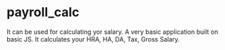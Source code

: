 # payroll_calc
It can be used for calculating yor salary. A very basic application built on basic JS.
It calculates your HRA, HA, DA, Tax, Gross Salary.
